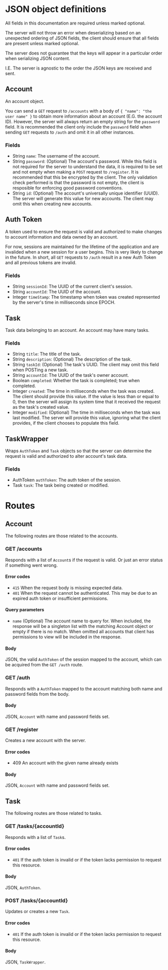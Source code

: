 # JSON object definitions

All fields in this documentation are required unless marked optional.

The server will not throw an error when deserializing based on an unexpected ordering of JSON fields, the client should
ensure that all fields are present unless marked optional.

The server does not guarantee that the keys will appear in a particular order when serializing JSON content.

I.E. The server is agnostic to the order the JSON keys are received and sent.

## Account

An account object.

You can send a `GET` request to  `/accounts` with a body of `{ "name": "the user name" }` to obtain more information
about an account (E.G. the account ID). However, the server will always return an empty string for the `password` field.
It is recommended the client only include the `password` field when sending `GET` requests to `/auth` and omit it in all
other instances.

### Fields

* String `name`: The username of the account.
* String `password`: (Optional) The account's password. While this field is not required for the
  server to understand the data, it is required to be set and not empty when making a `POST` request to `/register`. It
  is recommended
  that this be encrypted by the client. The only validation check performed is that the password is not empty,
  the client is resposible for enforcing good password conventions.
* String `id`: (Optional) The account's universally unique identifier (UUID). The server will
  generate this value for
  new accounts. The client may omit this when creating new accounts.

## Auth Token

A token used to ensure the request is valid and authorized to make changes to account information and data owned by an
account.

For now, sessions are maintained for the lifetime of the application and are invalided when a new session for a user
begins. This is very likely to change in the future. In short, all `GET` requests to `/auth` result in a new Auth Token
and all previous tokens are invalid.

### Fields

* String `sessionId`: The UUID of the current client's session.
* String `accountId`: The UUID of the account.
* Integer `timeStamp`: The timestamp when token was created represented by the server's time in milliseconds since
  EPOCH.

## Task

Task data belonging to an account. An account may have many tasks.

### Fields

* String `title`: The title of the task.
* String `description`: (Optional) The description of the task.
* String `taskId`: (Optional) The task's UUID. The client may omit this field when POSTing a new task.
* String `accountId`: The UUID of the task's owner account.
* Boolean `completed`: Whether the task is completed; true when completed.
* Integer `created`: The time in milliseconds when the task was created. The client should provide this value. If the
  value is less than or equal to 0, then the server will assign its system time that it received the request as the
  task's created value.
* Integer `modified`: (Optional) The time in milliseconds when the task was last modified. The server will provide this
  value, ignoring what the client provides, if the client chooses to populate this field.

## TaskWrapper

Wraps `AuthToken` and `Task` objects so that the server can determine the request is valid and authorized to alter
account's task data.

### Fields

* AuthToken `authToken`: The auth token of the session.
* Task `task`: The task being created or modified.

# Routes

## Account

The following routes are those related to the accounts.

### GET /accounts

Responds with a list of `Account`s if the request is valid. Or just an error status if something went wrong.

#### Error codes

* `415` When the request body is missing expected data.
* `401` When the request cannot be authenticated. This may be due to an expired auth token or insufficient permissions.

#### Query parameters

* `name` (Optional) The account name to query for.
  When included, the response will be a singleton list with the matching Account object or empty if there is no match.
  When omitted all accounts that client has permissions to view will be included in the response.

#### Body

JSON, the valid `AuthToken` of the session mapped to the account, which can be acquired from the `GET /auth`
route.

### GET /auth

Responds with a `AuthToken` mapped to the account matching both name and password fields from the body.

#### Body

JSON, `Account` with name and password fields set.

### GET /register

Creates a new account with the server.

#### Error codes

* 409 An account with the given name already exists

#### Body

JSON, `Account` with name and password fields set.

## Task

The following routes are those related to tasks.

### GET /tasks/{accountId}

Responds with a list of `Task`s.

#### Error codes
* `401` If the auth token is invalid or if the token lacks permission to request this resource.

#### Body
JSON, `AuthToken`.

### POST /tasks/{accountId}

Updates or creates a new `Task`.

#### Error codes
* `401` If the auth token is invalid or if the token lacks permission to request this resource.

#### Body
JSON, `TaskWrapper`.